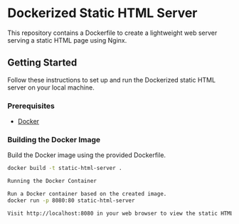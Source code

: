 # Dockerized Static HTML Server

This repository contains a Dockerfile to create a lightweight web server serving a static HTML page using Nginx.

## Getting Started

Follow these instructions to set up and run the Dockerized static HTML server on your local machine.

### Prerequisites

- [Docker](https://www.docker.com/)

### Building the Docker Image

Build the Docker image using the provided Dockerfile.

```bash
docker build -t static-html-server .

Running the Docker Container

Run a Docker container based on the created image.
docker run -p 8080:80 static-html-server

Visit http://localhost:8080 in your web browser to view the static HTML content.




